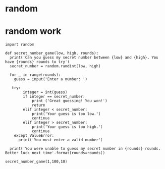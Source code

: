 # random
# random work


    import random

    def secret_number_game(low, high, rounds):
      print('Can you guess my secret number between {low} and {high}. You have {rounds} rounds to try')
      secret_number = random.randint(low, high)

      for _ in range(rounds):
        guess = input('Enter a number: ')

       try:
            integer = int(guess)
            if integer == secret_number:
                print ('Great guessing! You won!')
                return
            elif integer < secret_number: 
                print('Your guess is too low.')
                continue
            elif integer > secret_number: 
                print('Your guess is too high.')
                continue
        except ValueError:
          print('You must enter a valid number')

      print('You were unable to guess my secret number in {rounds} rounds. Better luck next time'.format(rounds=rounds))

    secret_number_game(1,100,10)
